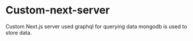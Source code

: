 # Custom-next-server
Custom Next.js server used graphql for querying data mongodb is used to store data.
